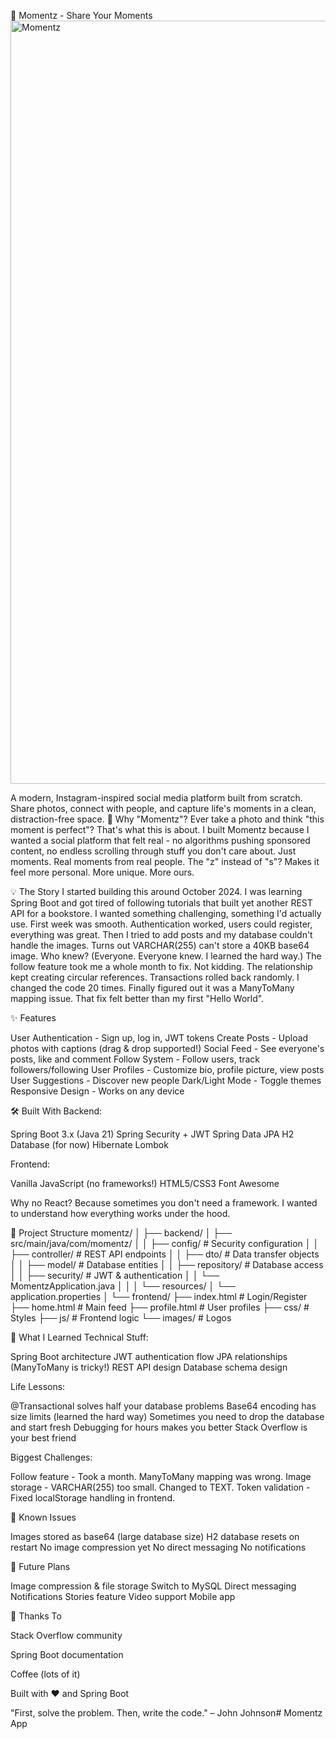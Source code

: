 🎨 Momentz - Share Your Moments
<img width="2461" height="1221" alt="Momentz" src="https://github.com/user-attachments/assets/12dd3de2-3863-4bce-a1e9-d060e8633ab9" />


A modern, Instagram-inspired social media platform built from scratch. Share photos, connect with people, and capture life's moments in a clean, distraction-free space.
🌟 Why "Momentz"?
Ever take a photo and think "this moment is perfect"? That's what this is about. I built Momentz because I wanted a social platform that felt real - no algorithms pushing sponsored content, no endless scrolling through stuff you don't care about. Just moments. Real moments from real people.
The "z" instead of "s"? Makes it feel more personal. More unique. More ours.

💡 The Story
I started building this around October 2024. I was learning Spring Boot and got tired of following tutorials that built yet another REST API for a bookstore. I wanted something challenging, something I'd actually use.
First week was smooth. Authentication worked, users could register, everything was great. Then I tried to add posts and my database couldn't handle the images. Turns out VARCHAR(255) can't store a 40KB base64 image. Who knew? (Everyone. Everyone knew. I learned the hard way.)
The follow feature took me a whole month to fix. Not kidding. The relationship kept creating circular references. Transactions rolled back randomly. I changed the code 20 times. Finally figured out it was a ManyToMany mapping issue. That fix felt better than my first "Hello World".

✨ Features

User Authentication - Sign up, log in, JWT tokens
Create Posts - Upload photos with captions (drag & drop supported!)
Social Feed - See everyone's posts, like and comment
Follow System - Follow users, track followers/following
User Profiles - Customize bio, profile picture, view posts
User Suggestions - Discover new people
Dark/Light Mode - Toggle themes
Responsive Design - Works on any device

🛠️ Built With
Backend:

Spring Boot 3.x (Java 21)
Spring Security + JWT
Spring Data JPA
H2 Database (for now)
Hibernate
Lombok

Frontend:

Vanilla JavaScript (no frameworks!)
HTML5/CSS3
Font Awesome

Why no React? Because sometimes you don't need a framework. I wanted to understand how everything works under the hood.

📂 Project Structure
momentz/
│
├── backend/
│   ├── src/main/java/com/momentz/
│   │   ├── config/              # Security configuration
│   │   ├── controller/          # REST API endpoints
│   │   ├── dto/                 # Data transfer objects
│   │   ├── model/               # Database entities
│   │   ├── repository/          # Database access
│   │   ├── security/            # JWT & authentication
│   │   └── MomentzApplication.java
│   │
│   └── resources/
│       └── application.properties
│
└── frontend/
    ├── index.html               # Login/Register
    ├── home.html                # Main feed
    ├── profile.html             # User profiles
    ├── css/                     # Styles
    ├── js/                      # Frontend logic
    └── images/                  # Logos

💭 What I Learned
Technical Stuff:

Spring Boot architecture
JWT authentication flow
JPA relationships (ManyToMany is tricky!)
REST API design
Database schema design


Life Lessons:

@Transactional solves half your database problems
Base64 encoding has size limits (learned the hard way)
Sometimes you need to drop the database and start fresh
Debugging for hours makes you better
Stack Overflow is your best friend


Biggest Challenges:

Follow feature - Took a month. ManyToMany mapping was wrong.
Image storage - VARCHAR(255) too small. Changed to TEXT.
Token validation - Fixed localStorage handling in frontend.


🚧 Known Issues

Images stored as base64 (large database size)
H2 database resets on restart
No image compression yet
No direct messaging
No notifications


🔮 Future Plans

 Image compression & file storage
 Switch to MySQL
 Direct messaging
 Notifications
 Stories feature
 Video support
 Mobile app

🙏 Thanks To

Stack Overflow community

Spring Boot documentation

Coffee (lots of it)


Built with ❤️ and Spring Boot


"First, solve the problem. Then, write the code." – John Johnson﻿# Momentz App



